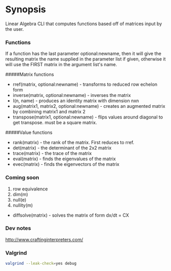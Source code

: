 # Synopsis

Linear Algebra CLI that computes functions based off of matrices input by the user.

### Functions
If a function has the last parameter optional:newname, then it will give the resulting matrix the name supplied in the parameter list if given, otherwise it will use the FIRST matrix in the argument list's name.  

#####Matrix functions
* rref(matrix, optional:newname) - transforms to reduced row echelon form
* inverse(matrix, optional:newname) - inverses the matrix
* I(n, name) - produces an identity matrix with dimension nxn
* aug(matrix1, matrix2, optional:newname) - creates an augmented matrix by combining matrix1 and matrix 2 
* transpose(matrix1, optional:newname) - flips values around diagonal to get transpose. must be a square matrix.

#####Value functions
* rank(matrix) - the rank of the matrix. First reduces to rref.
* det(matrix) - the determinant of the 2x2 matrix
* trace(matrix) - the trace of the matrix
* eval(matrix) - finds the eigenvalues of the matrix
* evec(matrix) - finds the eigenvectors of the matrix

### Coming soon
1. row equivalence
1. dim(m)
1. null(e)
1. nullity(m)
* diffsolve(matrix) - solves the matrix of form dx/dt = CX


### Dev notes
http://www.craftinginterpreters.com/

### Valgrind
```bash
valgrind --leak-check=yes debug
```
